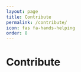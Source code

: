 ```yaml
---
layout: page
title: Contribute
permalink: /contribute/
icon: fas fa-hands-helping
order: 8
---
```


<h1>Contribute</h1>
